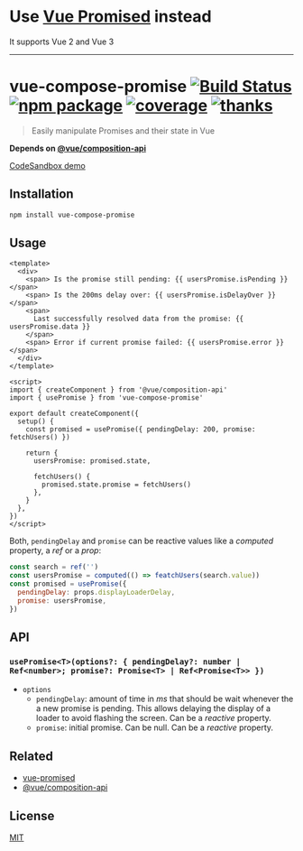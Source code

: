 # Use [Vue Promised](https://github.com/posva/vue-promised) instead

It supports Vue 2 and Vue 3

---

# vue-compose-promise [![Build Status](https://badgen.net/circleci/github/posva/vue-compose-promise)](https://circleci.com/gh/posva/vue-compose-promise) [![npm package](https://badgen.net/npm/v/vue-compose-promise)](https://www.npmjs.com/package/vue-compose-promise) [![coverage](https://badgen.net/codecov/c/github/posva/vue-compose-promise)](https://codecov.io/github/posva/vue-compose-promise) [![thanks](https://badgen.net/badge/thanks/♥/pink)](https://github.com/posva/thanks)

> Easily manipulate Promises and their state in Vue

**Depends on [@vue/composition-api](https://github.com/vuejs/composition-api)**

[CodeSandbox demo](https://codesandbox.io/s/vue-compose-promise-example-toum7)

## Installation

```sh
npm install vue-compose-promise
```

## Usage

```vue
<template>
  <div>
    <span> Is the promise still pending: {{ usersPromise.isPending }} </span>
    <span> Is the 200ms delay over: {{ usersPromise.isDelayOver }} </span>
    <span>
      Last successfully resolved data from the promise: {{ usersPromise.data }}
    </span>
    <span> Error if current promise failed: {{ usersPromise.error }} </span>
  </div>
</template>

<script>
import { createComponent } from '@vue/composition-api'
import { usePromise } from 'vue-compose-promise'

export default createComponent({
  setup() {
    const promised = usePromise({ pendingDelay: 200, promise: fetchUsers() })

    return {
      usersPromise: promised.state,

      fetchUsers() {
        promised.state.promise = fetchUsers()
      },
    }
  },
})
</script>
```

Both, `pendingDelay` and `promise` can be reactive values like a _computed_ property, a _ref_ or a _prop_:

```js
const search = ref('')
const usersPromise = computed(() => featchUsers(search.value))
const promised = usePromise({
  pendingDelay: props.displayLoaderDelay,
  promise: usersPromise,
})
```

## API

### `usePromise<T>(options?: { pendingDelay?: number | Ref<number>; promise?: Promise<T> | Ref<Promise<T>> })`

- `options`
  - `pendingDelay`: amount of time in _ms_ that should be wait whenever the a new promise is pending. This allows delaying the display of a loader to avoid flashing the screen. Can be a _reactive_ property.
  - `promise`: initial promise. Can be null. Can be a _reactive_ property.

## Related

- [vue-promised](https://github.com/posva/vue-promised)
- [@vue/composition-api](https://github.com/vuejs/composition-api)

## License

[MIT](http://opensource.org/licenses/MIT)
